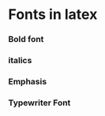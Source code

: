 Fonts in latex
========================================

### Bold font

### italics

### Emphasis

### Typewriter Font
